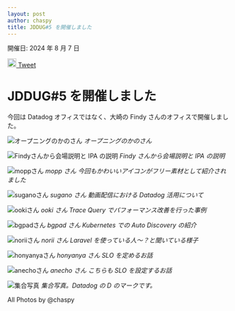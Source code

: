 ```yaml
---
layout: post
author: chaspy
title: JDDUG#5 を開催しました
---
```


開催日: 2024 年 8 月 7 日

<!-- Tweet Button with X Icon Image -->
<a href="https://twitter.com/intent/tweet?text=JDDUG#5を開催しました%20#JDDUG" class="twitter-share-button" data-size="large">
<img src="x-icon.png" alt="X Icon" style="width: 20px; height: 20px;"> Tweet </a>
<script async src="https://platform.twitter.com/widgets.js" charset="utf-8"></script>

# JDDUG#5 を開催しました

今回は Datadog オフィスではなく、大崎の Findy さんのオフィスで開催しました。

![オープニングのかのさん](/assets/images/meetup5_kano.jpg)
_オープニングのかのさん_

![Findyさんから会場説明と IPA の説明](/assets/images/meetup5_findy.jpg)
_Findy さんから会場説明と IPA の説明_

![moppさん](/assets/images/meetup5_mopp.jpg)
_mopp さん 今回もかわいいアイコンがフリー素材として紹介されました_

![suganoさん](/assets/images/meetup5_sugano.jpg)
_sugano さん 動画配信における Datadog 活用について_

![ookiさん](/assets/images/meetup5_ooki.jpg)
_ooki さん Trace Query でパフォーマンス改善を行った事例_

![bgpadさん](/assets/images/meetup5_bgpad.jpg)
_bgpad さん Kubernetes での Auto Discovery の紹介_

![noriiさん](/assets/images/meetup5_norii.jpg)
_norii さん Laravel を使っている人〜？と聞いている様子_

![honyanyaさん](/assets/images/meetup5_honyanya.jpg)
_honyanya さん SLO を定めるお話_

![anechoさん](/assets/images/meetup5_anecho108.jpg)
_anecho さん こちらも SLO を設定するお話_

![集合写真](/assets/images/meetup5_all.jpg)
_集合写真。Datadog の D のマークです。_

All Photos by @chaspy
